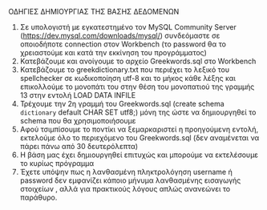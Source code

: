 ΟΔΗΓΙΕΣ ΔΗΜΙΟΥΡΓΙΑΣ ΤΗΣ ΒΑΣΗΣ ΔΕΔΟΜΕΝΩΝ 

1. Σε υπολογιστή με εγκατεστημένο τον MySQL Community Server (https://dev.mysql.com/downloads/mysql/) συνδεόμαστε σε οποιοδήποτε connection στον Workbench (το password θα το χρειαστούμε και κατά την εκκίνηση του προγράμματος)
2. Κατεβάζουμε και ανοίγουμε το αρχείο Greekwords.sql στο Workbench
3. Κατεβάζουμε το greekdictionary.txt που περιέχει το λεξικό του spellchecker σε κωδικοποίηση utf-8 και το μήκος κάθε λέξης
και επικολλούμε το μονοπάτι του στην θέση του μονοπατιού της γραμμής 13 στην εντολή LOAD DATA INFILE
4. Τρέχουμε την 2η γραμμή του Greekwords.sql (create schema `dictionary` default CHAR SET utf8;) μόνη της ώστε να δημιουργηθεί το schema που θα χρησιμοποιήσουμε
5. Αφού τσιμπίσουμε το ποντίκι να ξεμαρκαριστεί η προηγούμενη εντολή, εκτελούμε όλο το περιεχόμενο του Greekwords.sql
(δεν αναμένεται να πάρει πάνω από 30 δευτερόλεπτα)
6. Η βάση μας έχει δημιουργηθεί επιτυχώς και μπορούμε να εκτελέσουμε το κυρίως πρόγραμμα
7. Έχετε υπόψην πως η λανθασμένη πληκτρολόγηση username ή password δεν εμφανίζει κάποιο μήνυμα λανθασμένης εισαγωγής στοιχείων , αλλά για πρακτικούς λόγους απλώς ανανεώνει το παράθυρο.

